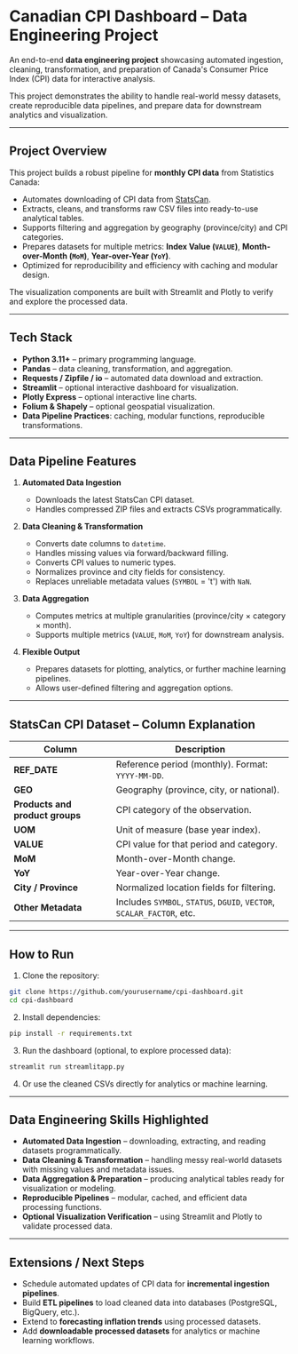 # Canadian CPI Dashboard – Data Engineering Project

An end-to-end **data engineering project** showcasing automated ingestion, cleaning, transformation, and preparation of Canada's Consumer Price Index (CPI) data for interactive analysis.

This project demonstrates the ability to handle real-world messy datasets, create reproducible data pipelines, and prepare data for downstream analytics and visualization.

---

## Project Overview

This project builds a robust pipeline for **monthly CPI data** from Statistics Canada:

- Automates downloading of CPI data from [StatsCan](https://www150.statcan.gc.ca/n1/tbl/csv/18100004-eng.zip).
- Extracts, cleans, and transforms raw CSV files into ready-to-use analytical tables.
- Supports filtering and aggregation by geography (province/city) and CPI categories.
- Prepares datasets for multiple metrics: **Index Value (`VALUE`)**, **Month-over-Month (`MoM`)**, **Year-over-Year (`YoY`)**.
- Optimized for reproducibility and efficiency with caching and modular design.

The visualization components are built with Streamlit and Plotly to verify and explore the processed data.

---

## Tech Stack

- **Python 3.11+** – primary programming language.
- **Pandas** – data cleaning, transformation, and aggregation.
- **Requests / Zipfile / io** – automated data download and extraction.
- **Streamlit** – optional interactive dashboard for visualization.
- **Plotly Express** – optional interactive line charts.
- **Folium & Shapely** – optional geospatial visualization.
- **Data Pipeline Practices**: caching, modular functions, reproducible transformations.

---

## Data Pipeline Features

1. **Automated Data Ingestion**
   - Downloads the latest StatsCan CPI dataset.
   - Handles compressed ZIP files and extracts CSVs programmatically.

2. **Data Cleaning & Transformation**
   - Converts date columns to `datetime`.
   - Handles missing values via forward/backward filling.
   - Converts CPI values to numeric types.
   - Normalizes province and city fields for consistency.
   - Replaces unreliable metadata values (`SYMBOL` = 't') with `NaN`.

3. **Data Aggregation**
   - Computes metrics at multiple granularities (province/city × category × month).
   - Supports multiple metrics (`VALUE`, `MoM`, `YoY`) for downstream analysis.

4. **Flexible Output**
   - Prepares datasets for plotting, analytics, or further machine learning pipelines.
   - Allows user-defined filtering and aggregation options.

---

## StatsCan CPI Dataset – Column Explanation

| Column | Description |
|--------|-------------|
| **REF_DATE** | Reference period (monthly). Format: `YYYY-MM-DD`. |
| **GEO** | Geography (province, city, or national). |
| **Products and product groups** | CPI category of the observation. |
| **UOM** | Unit of measure (base year index). |
| **VALUE** | CPI value for that period and category. |
| **MoM** | Month-over-Month change. |
| **YoY** | Year-over-Year change. |
| **City / Province** | Normalized location fields for filtering. |
| **Other Metadata** | Includes `SYMBOL`, `STATUS`, `DGUID`, `VECTOR`, `SCALAR_FACTOR`, etc. |

---

## How to Run

1. Clone the repository:

```bash
git clone https://github.com/yourusername/cpi-dashboard.git
cd cpi-dashboard
```

2. Install dependencies:

```bash
pip install -r requirements.txt
```

3. Run the dashboard (optional, to explore processed data):

```bash
streamlit run streamlitapp.py
```

4. Or use the cleaned CSVs directly for analytics or machine learning.

---

## Data Engineering Skills Highlighted

* **Automated Data Ingestion** – downloading, extracting, and reading datasets programmatically.
* **Data Cleaning & Transformation** – handling messy real-world datasets with missing values and metadata issues.
* **Data Aggregation & Preparation** – producing analytical tables ready for visualization or modeling.
* **Reproducible Pipelines** – modular, cached, and efficient data processing functions.
* **Optional Visualization Verification** – using Streamlit and Plotly to validate processed data.

---

## Extensions / Next Steps

* Schedule automated updates of CPI data for **incremental ingestion pipelines**.
* Build **ETL pipelines** to load cleaned data into databases (PostgreSQL, BigQuery, etc.).
* Extend to **forecasting inflation trends** using processed datasets.
* Add **downloadable processed datasets** for analytics or machine learning workflows.
